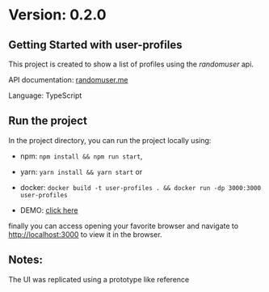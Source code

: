 # Version: 0.2.0
## Getting Started with user-profiles

This project is created to show a list of profiles using the *randomuser* api.

API documentation: <a href="https://randomuser.me/" target="_blank">randomuser.me</a>

Language: TypeScript

## Run the project

In the project directory, you can run the project locally using:

 * npm: `npm install && npm run start`,


 * yarn: `yarn install && yarn start` or


 * docker: `docker build -t user-profiles . && docker run -dp 3000:3000 user-profiles`


 * DEMO: <a href="https://caraque.github.io/user-profiles" target="_blank">click here</a>

finally you can access opening your favorite browser and navigate to
<a href="http://localhost:3000" target="_blank">http://localhost:3000</a> to view it in the browser.

## Notes:

  The UI was replicated using a prototype like reference
